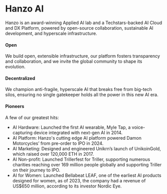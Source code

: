 # Hanzo AI

Hanzo is an award-winning Applied AI lab and a Techstars-backed AI Cloud and DX Platform, powered by open-source collaboration, sustainable AI development, and hyperscale infrastructure.

#### Open
We build open, extensible infrastructure, our platform fosters transparency and collaboration, and we invite the global community to shape its evolution.

#### Decentralized
We champion anti-fragile, hyperscale AI that breaks free from big-tech silos, ensuring no single gatekeeper holds all the power in this new AI era.

#### Pioneers

A few of our greatest hits:

- AI Hardware: Launched the first AI wearable, Myle Tap, a voice-capturing device integrated with next-gen AI in 2014.
- AI Platform: Hanzo's cutting edge AI platform powered Damon Motorcycles’ from pre-order to IPO in 2024.
- AI Marketing: Designed and engineered Unikrn’s launch of UnikoinGold, which raised over 120,000 ETH in 2017.
- AI Non-profit: Launched Trillerfest for Triller, supporting numerous charities reaching over 169 million people globally and supporting Triller on their journey to IPO.
- AI for Women: Launched Bellabeat LEAF, one of the earliest AI products designed for women, as of 2023, the company had a revenue of US$650 million, according to its investor Nordic Eye.
